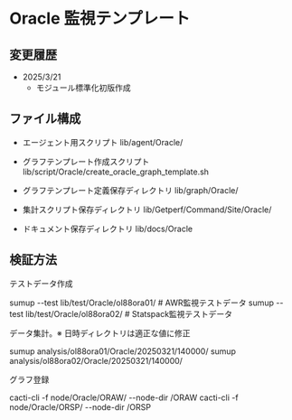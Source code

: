 # Oracle 監視テンプレート

## 変更履歴

* 2025/3/21
	- モジュール標準化初版作成

## ファイル構成

* エージェント用スクリプト
lib/agent/Oracle/

* グラフテンプレート作成スクリプト
lib/script/Oracle/create_oracle_graph_template.sh

* グラフテンプレート定義保存ディレクトリ
lib/graph/Oracle/

* 集計スクリプト保存ディレクトリ
lib/Getperf/Command/Site/Oracle/

* ドキュメント保存ディレクトリ
lib/docs/Oracle

## 検証方法

テストデータ作成

sumup --test lib/test/Oracle/ol88ora01/  # AWR監視テストデータ
sumup --test lib/test/Oracle/ol88ora02/  # Statspack監視テストデータ

データ集計。※ 日時ディレクトリは適正な値に修正

sumup analysis/ol88ora01/Oracle/20250321/140000/
sumup analysis/ol88ora02/Oracle/20250321/140000/

グラフ登録

cacti-cli -f node/Oracle/ORAW/ --node-dir /ORAW
cacti-cli -f node/Oracle/ORSP/ --node-dir /ORSP

